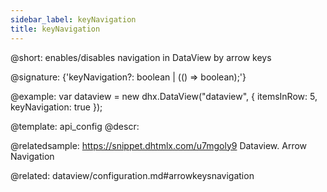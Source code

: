 ```yaml
---
sidebar_label: keyNavigation
title: keyNavigation
---          
```


@short: enables/disables navigation in DataView by arrow keys

@signature: {'keyNavigation?: boolean | (() => boolean);'}

@example: 
var dataview = new dhx.DataView("dataview", {
    itemsInRow: 5, 
    keyNavigation: true
});


@template:	api_config
@descr: 


@relatedsample:
https://snippet.dhtmlx.com/u7mgoly9	Dataview. Arrow Navigation

@related:
dataview/configuration.md#arrowkeysnavigation

